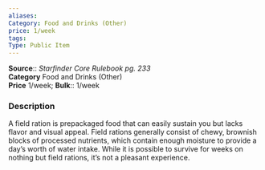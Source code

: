 ```yaml
---
aliases: 
Category: Food and Drinks (Other)   
price: 1/week 
tags: 
Type: Public Item
---
```


**Source**:: _Starfinder Core Rulebook pg. 233_  
**Category** Food and Drinks (Other)  
**Price** 1/week; **Bulk**:: 1/week

### Description

A field ration is prepackaged food that can easily sustain you but lacks flavor and visual appeal. Field rations generally consist of chewy, brownish blocks of processed nutrients, which contain enough moisture to provide a day’s worth of water intake. While it is possible to survive for weeks on nothing but field rations, it’s not a pleasant experience.
